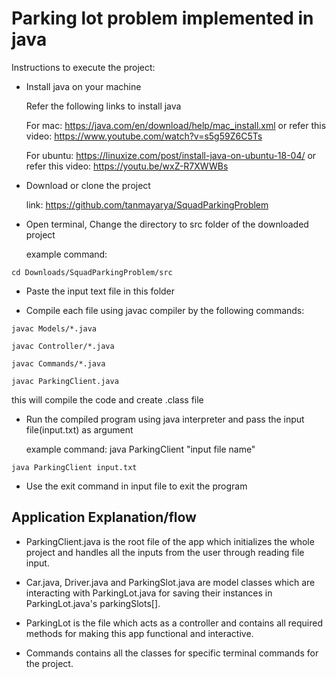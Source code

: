 # Parking lot problem implemented in java

Instructions to execute the project:

- Install java on your machine
	
	Refer the following links to install java

	For mac: https://java.com/en/download/help/mac_install.xml 
		or refer this video: https://www.youtube.com/watch?v=s5g59Z6C5Ts
	
	For ubuntu: https://linuxize.com/post/install-java-on-ubuntu-18-04/
		or refer this video: https://youtu.be/wxZ-R7XWWBs

- Download or clone the project

	link: https://github.com/tanmayarya/SquadParkingProblem


- Open terminal, Change the directory to src folder of the downloaded project
	
	example command: 
```
cd Downloads/SquadParkingProblem/src
```

- Paste the input text file in this folder

- Compile each file using javac compiler by the following commands:
```
javac Models/*.java
```
```
javac Controller/*.java
```
```
javac Commands/*.java
```
```
javac ParkingClient.java
```

this will compile the code and create .class file

- Run the compiled program using java interpreter and pass the input file(input.txt) as argument
	
	example command: java ParkingClient "input file name" 
	
```
java ParkingClient input.txt
```

- Use the exit command in input file to exit the program


## Application Explanation/flow
- ParkingClient.java is the root file of the app which initializes the whole project and handles all the inputs from the user through reading file input.

- Car.java, Driver.java and ParkingSlot.java are model classes which are interacting with ParkingLot.java for saving their instances in ParkingLot.java's parkingSlots[].

- ParkingLot is the file which acts as a controller and contains all required methods for making this app functional and interactive.

- Commands contains all the classes for specific terminal commands for the project.
